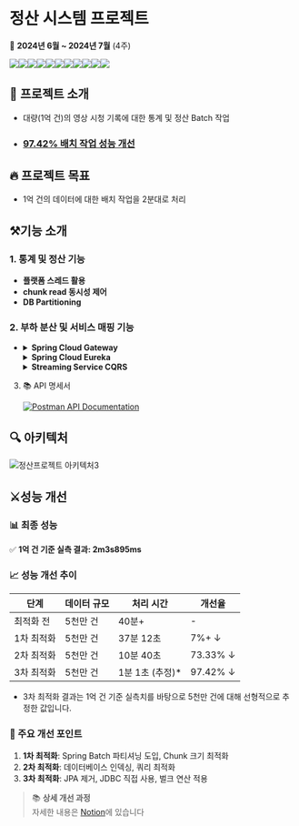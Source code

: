 # 정산 시스템 프로젝트

📅 **2024년 6월 ~ 2024년 7월** (4주)

<img src="https://img.shields.io/badge/Spring Boot-6DB33F?style=for-the-badge&logo=Spring Boot&logoColor=white"><img src="https://img.shields.io/badge/Spring%20Batch-6DB33F?style=for-the-badge&logo=spring&logoColor=white"><img src="https://img.shields.io/badge/Spring Cloud-6DB33F?style=for-the-badge&logo= &logoColor=white"><img src="https://img.shields.io/badge/Spring Security-6DB33F?style=for-the-badge&logo=Spring Security&logoColor=white"><img src="https://img.shields.io/badge/JPA-59666C?style=for-the-badge&logo=Hibernate&logoColor=white"><img src="https://img.shields.io/badge/QueryDSL-0769AD?style=for-the-badge&logo=Java&logoColor=white"><img src="https://img.shields.io/badge/MySQL-4479A1?style=for-the-badge&logo=MySQL&logoColor=white"><img src="https://img.shields.io/badge/Docker-2496ED?style=for-the-badge&logo=Docker&logoColor=white"><img src="https://img.shields.io/badge/Prometheus-E6522C?style=for-the-badge&logo=Prometheus&logoColor=white"><img src="https://img.shields.io/badge/Grafana-F46800?style=for-the-badge&logo=Grafana&logoColor=white"><img src="https://img.shields.io/badge/GitHub Actions-2088FF?style=for-the-badge&logo=GitHub Actions&logoColor=white">


## 📌 프로젝트 소개
- 대량(1억 건)의 영상 시청 기록에 대한 통계 및 정산 Batch 작업
- ### [**97.42%** 배치 작업 성능 개선](#performance-improvement)

## 🔥 프로젝트 목표
-  1억 건의 데이터에 대한 배치 작업을 2분대로 처리


## ⚒️기능 소개

### 1. 통계 및 정산 기능
- **플랫폼 스레드 활용**
- **chunk read 동시성 제어**
- **DB Partitioning**

### 2. 부하 분산 및 서비스 매핑 기능
- <details> <summary><b>Spring Cloud Gateway</b></summary> <ul> <li>중앙 집중식 인증 및 권한 부여, JWT 토큰 검증</li> <li>로드 밸런싱: 라운드 로빈 방식으로 트래픽 분산</li> </ul> </details> <details> <summary><b>Spring Cloud Eureka</b></summary> <ul> <li>Eureka 서비스 ID를 활용한 자동 서비스 매핑 <ul> <li>Eureka에 등록된 서비스 ID를 활용하여 요청을 자동으로 해당 서비스로 매핑</li> <li>streaming-service 멀티 프로세스를 동일한 serviceId로 매핑하여 효율적인 부하 분산</li> </ul> </li> <li>Eureka Server를 통한 서비스 디스커버리 <ul> <li>서비스 자동 등록 및 검색</li> <li>서비스 헬스 체크 및 실시간 상태 모니터링</li> </ul> </li> </ul> </details> <details> <summary><b>Streaming Service CQRS </b></summary> <ul> <li>CQRS (Command Query Responsibility Segregation) 패턴 적용 <ul> <li>명령(쓰기 작업)과 조회(읽기 작업)의 책임 분리</li>  </ul> </li> <li>DB Main-Replica 구조 구현 <ul> <li>Main DB: 쓰기 작업 전담, 데이터 일관성 보장</li> <li>Replica DB: 읽기 작업 전담, 조회 성능 최적화</li> <li>DB 간 ROW단위 실시간 동기화로 데이터 정합성 유지</li> </ul> </li> <li>트래픽 분산 및 가용성 향상 <ul> <li>읽기 작업의 부하를 Replica DB로 분산</li>  </ul> </li> </ul> </details>


3. 📚 API 명세서

   [![Postman API Documentation](https://img.shields.io/badge/Postman-API%20Documentation-orange?style=for-the-badge&logo=postman)](https://documenter.getpostman.com/view/27591971/2sA3XWdKBy)

## 🔍 아키텍처
![정산프로젝트 아키텍처3](https://github.com/user-attachments/assets/e8a2cd35-44b2-4e3d-aacc-69beb6342018)

<h2 id="performance-improvement">⚔️성능 개선</h2>

### 📊 최종 성능
✅ **1억 건 기준 실측 결과: 2m3s895ms**

### 📈 성능 개선 추이

| 단계 | 데이터 규모 | 처리 시간 | 개선율 |
|------|------------|-----------|--------|
| 최적화 전 | 5천만 건 | 40분+ | - |
| 1차 최적화 | 5천만 건 | 37분 12초 | 7%+ ↓ |
| 2차 최적화 | 5천만 건 | 10분 40초 | 73.33% ↓ |
| 3차 최적화 | 5천만 건 | 1분 1초 (추정)* | 97.42% ↓ |

- 3차 최적화 결과는 1억 건 기준 실측치를 바탕으로 5천만 건에 대해 선형적으로 추정한 값입니다.

### 🚀 주요 개선 포인트
1. **1차 최적화**: Spring Batch 파티셔닝 도입, Chunk 크기 최적화
2. **2차 최적화**: 데이터베이스 인덱싱, 쿼리 최적화
3. **3차 최적화**: JPA 제거, JDBC 직접 사용, 벌크 연산 적용

> 📚 **상세 개선 과정**  
> 자세한 내용은 [Notion](https://www.notion.so/9e7b94b212764f31b2f76cc9dc8a7a8f)에 있습니다